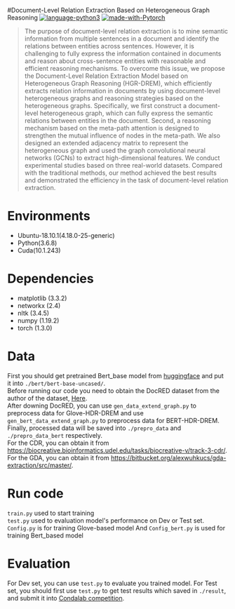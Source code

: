 #Document-Level Relation Extraction Based on Heterogeneous Graph Reasoning
[![language-python3](https://img.shields.io/badge/Language-Python3-blue.svg?style=flat-square)](https://www.python.org/)
[![made-with-Pytorch](https://img.shields.io/badge/Made%20with-Pytorch-orange.svg?style=flat-square)](https://pytorch.org/)
>The purpose of document-level relation extraction is to mine semantic information from multiple sentences in a document and identify the relations between entities across sentences. However, it is challenging to fully express the information contained in documents and reason about cross-sentence entities with reasonable and efficient reasoning mechanisms. To overcome this issue, we propose the Document-Level Relation Extraction Model based on Heterogeneous Graph Reasoning (HGR-DREM), which efficiently extracts relation information in documents by using document-level heterogeneous graphs and reasoning strategies based on the heterogeneous graphs. Specifically, we first construct a document-level heterogeneous graph, which can fully express the semantic relations between entities in the document. Second, a reasoning mechanism based on the meta-path attention is designed to strengthen the mutual influence of nodes in the meta-path. We also designed an extended adjacency matrix to represent the heterogeneous graph and used the graph convolutional neural networks (GCNs) to extract high-dimensional features. We conduct experimental studies based on three real-world datasets. Compared with the traditional methods, our method achieved the best results and demonstrated the efficiency in the task of document-level relation extraction.
# Environments<br>
* Ubuntu-18.10.1(4.18.0-25-generic)<br>
* Python(3.6.8)<br>
* Cuda(10.1.243)<br>
# Dependencies<br>
* matplotlib (3.3.2)<br>
* networkx (2.4)<br>
* nltk (3.4.5)<br>
* numpy (1.19.2)<br>
* torch (1.3.0)<br>

# Data<br>
First you should get pretrained Bert_base model from [huggingface](https://github.com/huggingface/transformers) and put it into `./bert/bert-base-uncased/`. <br>
Before running our code you need to obtain the DocRED dataset from the author of the dataset, [Here](https://github.com/thunlp/DocRED).<br>
After downing DocRED, you can use `gen_data_extend_graph.py` to preprocess data for Glove-HDR-DREM and use `gen_bert_data_extend_graph.py` to preprocess data for BERT-HDR-DREM. Finally, processed data will be saved into `./prepro_data` and `./prepro_data_bert` respectively.<br> 
For the CDR, you can obtain it from https://biocreative.bioinformatics.udel.edu/tasks/biocreative-v/track-3-cdr/.
For the GDA, you can obtain it from https://bitbucket.org/alexwuhkucs/gda-extraction/src/master/.
# Run code<br>
`train.py` used to start training<br>
`test.py` used to evaluation model's performance on Dev or Test set.<br>
`Config.py` is for training Glove-based model And `Config_bert.py` is used for training Bert_based model
# Evaluation<br>
For Dev set, you can use `test.py` to evaluate you trained model.
For Test set, you should first use `test.py` to get test results which saved in `./result`, and submit it into [Condalab competition](https://competitions.codalab.org/competitions/20717).